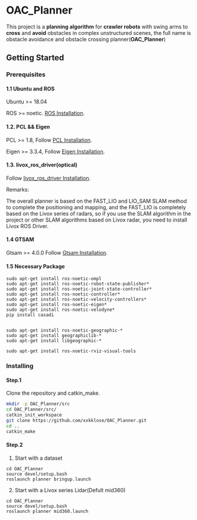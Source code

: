 # OAC_Planner
 
This project is a **planning algorithm** for **crawler robots** with swing arms to **cross** and **avoid** obstacles in complex unstructured scenes, the full name is obstacle avoidance and obstacle crossing planner(**OAC_Planner**)

 
## Getting Started
 
### Prerequisites

#### 1.1 Ubuntu and ROS
Ubuntu >= 18.04

ROS >= noetic. [ROS Installation](http://wiki.ros.org/ROS/Installation).

#### 1.2. PCL && Eigen
PCL >= 1.8, Follow [PCL Installation](http://www.pointclouds.org/downloads/linux.html).

Eigen >= 3.3.4, Follow [Eigen Installation](http://eigen.tuxfamily.org/index.php?title=Main_Page).

#### 1.3. livox_ros_driver(optical)
Follow [livox_ros_driver Installation](https://github.com/Livox-SDK/livox_ros_driver).

Remarks:

The overall planner is based on the FAST_LIO and LIO_SAM SLAM method to complete the positioning and mapping, and the FAST_LIO is completely based on the Livox series of radars, so if you use the SLAM algorithm in the project or other SLAM algorithms based on Livox radar, you need to install Livox ROS Driver.


#### 1.4 GTSAM

Gtsam >= 4.0.0 Follow [Gtsam Installation](https://github.com/borglab/gtsam).

#### 1.5 Necessary Package

```
sudo apt-get install ros-noetic-ompl
sudo apt-get install ros-noetic-robot-state-publisher*
sudo apt-get install ros-noetic-joint-state-controller*
sudo apt-get install ros-noetic-controller*
sudo apt-get install ros-noetic-velocity-controllers*
sudo apt-get install ros-noetic-eigen*
sudo apt-get install ros-noetic-velodyne*
pip install casadi


sudo apt-get install ros-noetic-geographic-*
sudo apt-get install geographiclib-*
sudo apt-get install libgeographic-*

sudo apt-get install ros-noetic-rviz-visual-tools

```

### Installing
 
#### Step.1

 Clone the repository and catkin_make.
 
```bash
mkdir -p OAC_Planner/src
cd OAC_Planner/src/
catkin_init_workspace
git clone https://github.com/xxkklose/OAC_Planner.git
cd ..
catkin_make
```
 
#### Step.2
 
1. Start with a dataset

```
cd OAC_Planner
source devel/setup.bash
roslaunch planner bringup.launch
```

2. Start with a Livox series Lidar(Defult mid360)

```
cd OAC_Planner
source devel/setup.bash
roslaunch planner mid360.launch
```
 

 <!-- TODO -->
<!-- End with an example of getting some data out of the system or using it for a little demo
 
## Running the tests
 
Explain how to run the automated tests for this system
 
### Break down into end to end tests
 
Explain what these tests test and why
 
```
Give an example
```
 
### And coding style tests
 
Explain what these tests test and why
 
```
Give an example
```
 
## Deployment
 
Add additional notes about how to deploy this on a live system
 
## Built With
 
* [Dropwizard](http://www.dropwizard.io/1.0.2/docs/) - The web framework used
* [Maven](https://maven.apache.org/) - Dependency Management
* [ROME](https://rometools.github.io/rome/) - Used to generate RSS Feeds
 
## Contributing
 
Please read [CONTRIBUTING.md](https://gist.github.com/PurpleBooth/b24679402957c63ec426) for details on our code of conduct, and the process for submitting pull requests to us.
 
## Versioning
 
We use [SemVer](http://semver.org/) for versioning. For the versions available, see the [tags on this repository](https://github.com/your/project/tags). 
 
## Authors
 
* **Billie Thompson** - *Initial work* - [PurpleBooth](https://github.com/PurpleBooth)
 
See also the list of [contributors](https://github.com/your/project/contributors) who participated in this project.
 
## License
 
This project is licensed under the MIT License - see the [LICENSE.md](LICENSE.md) file for details
 
## Acknowledgments
 
* Hat tip to anyone whose code was used
* Inspiration
* etc -->